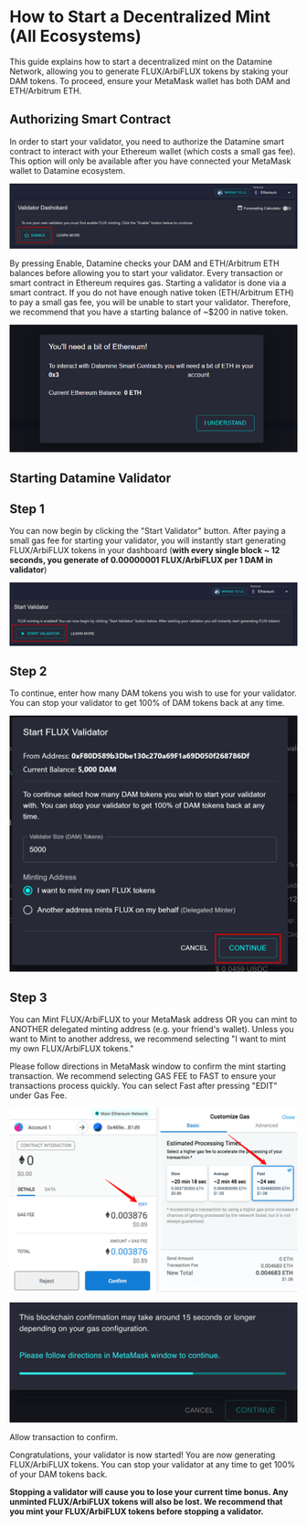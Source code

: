 # How to Start a Decentralized Mint (All Ecosystems)

This guide explains how to start a decentralized mint on the Datamine Network, allowing you to generate FLUX/ArbiFLUX tokens by staking your DAM tokens. To proceed, ensure your MetaMask wallet has both DAM and ETH/Arbitrum ETH.

## Authorizing Smart Contract

In order to start your validator, you need to authorize the Datamine smart contract to interact with your Ethereum wallet (which costs a small gas fee). This option will only be available after you have connected your MetaMask wallet to Datamine ecosystem.

![Liquidity Dashboard](../../helpArticles/assets/images/pngs/lockingInDam/lockin1.png)

By pressing Enable, Datamine checks your DAM and ETH/Arbitrum ETH balances before allowing you to start your validator. Every transaction or smart contract in Ethereum requires gas. Starting a validator is done via a smart contract. If you do not have enough native token (ETH/Arbitrum ETH) to pay a small gas fee, you will be unable to start your validator. Therefore, we recommend that you have a starting balance of ~$200 in native token.

![You'll need a bit of Ethereum](../../helpArticles/assets/images/pngs/lockingInDam/lockin2.png#_maxWidth=512)

## Starting Datamine Validator

## Step 1

You can now begin by clicking the "Start Validator" button. After paying a small gas fee for starting your validator, you will instantly start generating FLUX/ArbiFLUX tokens in your dashboard (**with every single block ~ 12 seconds, you generate of 0.00000001 FLUX/ArbiFLUX per 1 DAM in validator**)

![Start Validator](../../helpArticles/assets/images/pngs/lockingInDam/lockin3.png)

## Step 2

To continue, enter how many DAM tokens you wish to use for your validator. You can stop your validator to get 100% of DAM tokens back at any time.

![Start Validator Dialog](../../helpArticles/assets/images/pngs/lockingInDam/lockin4.png#_maxWidth=512)

## Step 3

You can Mint FLUX/ArbiFLUX to your MetaMask address OR you can mint to ANOTHER delegated minting address (e.g. your friend's wallet). Unless you want to Mint to another address, we recommend selecting "I want to mint my own FLUX/ArbiFLUX tokens."

Please follow directions in MetaMask window to confirm the mint starting transaction. We recommend selecting GAS FEE to FAST to ensure your transactions process quickly. You can select Fast after pressing "EDIT" under Gas Fee.

![Metamask Popup](../../helpArticles/assets/images/pngs/lockingInDam/lockin5.png#_maxWidth=512)

![Awaiting Confirmation](../../helpArticles/assets/images/pngs/lockingInDam/lockin6.png#_maxWidth=512)

Allow transaction to confirm.

Congratulations, your validator is now started! You are now generating FLUX/ArbiFLUX tokens. You can stop your validator at any time to get 100% of your DAM tokens back.

**Stopping a validator will cause you to lose your current time bonus. Any unminted FLUX/ArbiFLUX tokens will also be lost. We recommend that you mint your FLUX/ArbiFLUX tokens before stopping a validator.**
